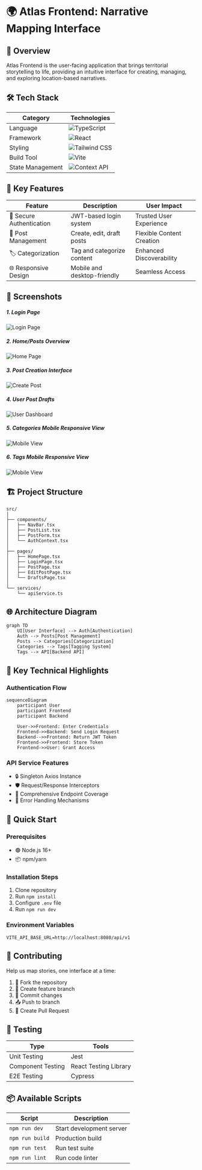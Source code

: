 # 🌍 Atlas Frontend: Narrative Mapping Interface

## 🚀 Overview

Atlas Frontend is the user-facing application that brings territorial storytelling to life, providing an intuitive interface for creating, managing, and exploring location-based narratives.

## 🛠 Tech Stack

| Category | Technologies |
|----------|--------------|
| Language | ![TypeScript](https://img.shields.io/badge/TypeScript-4.9-blue) |
| Framework | ![React](https://img.shields.io/badge/React-18-cyan) |
| Styling | ![Tailwind CSS](https://img.shields.io/badge/Tailwind-3-blueviolet) |
| Build Tool | ![Vite](https://img.shields.io/badge/Vite-Latest-yellow) |
| State Management | ![Context API](https://img.shields.io/badge/Context%20API-React-lightgreen) |

## 🌈 Key Features

| Feature | Description | User Impact |
|---------|-------------|-------------|
| 🔐 Secure Authentication | JWT-based login system | Trusted User Experience |
| 📝 Post Management | Create, edit, draft posts | Flexible Content Creation |
| 🏷️ Categorization | Tag and categorize content | Enhanced Discoverability |
| 🌐 Responsive Design | Mobile and desktop-friendly | Seamless Access |

## 📸 Screenshots

##### 1. Login Page
![Login Page](screenshots/login-page.png)

##### 2. Home/Posts Overview
![Home Page](screenshots/home-overview.png)

##### 3. Post Creation Interface
![Create Post](screenshots/post-creation.png)

##### 4. User Post Drafts
![User Dashboard](screenshots/user-drafts.png)

##### 5. Categories Mobile Responsive View
![Mobile View](screenshots/categories-mobile.png)

##### 6. Tags Mobile Responsive View
![Mobile View](screenshots/tags-mobile.png)

## 🏗️ Project Structure

```
src/
│
├── components/
│   ├── NavBar.tsx
│   ├── PostList.tsx
│   ├── PostForm.tsx
│   └── AuthContext.tsx
│
├── pages/
│   ├── HomePage.tsx
│   ├── LoginPage.tsx
│   ├── PostPage.tsx
│   ├── EditPostPage.tsx
│   └── DraftsPage.tsx
│
└── services/
    └── apiService.ts
```

## 🌐 Architecture Diagram

```mermaid
graph TD
    UI[User Interface] --> Auth[Authentication]
    Auth --> Posts[Post Management]
    Posts --> Categories[Categorization]
    Categories --> Tags[Tagging System]
    Tags --> API[Backend API]
```

## 🚀 Key Technical Highlights

### Authentication Flow
```mermaid
sequenceDiagram
    participant User
    participant Frontend
    participant Backend

    User->>Frontend: Enter Credentials
    Frontend->>Backend: Send Login Request
    Backend-->>Frontend: Return JWT Token
    Frontend->>Frontend: Store Token
    Frontend->>User: Grant Access
```

### API Service Features
- 🔒 Singleton Axios Instance
- 🛡️ Request/Response Interceptors
- 🧩 Comprehensive Endpoint Coverage
- 🚦 Error Handling Mechanisms

## 🚀 Quick Start

### Prerequisites
- 🟢 Node.js 16+
- 📦 npm/yarn

### Installation Steps
1. Clone repository
2. Run `npm install`
3. Configure `.env` file
4. Run `npm run dev`

### Environment Variables
```
VITE_API_BASE_URL=http://localhost:8080/api/v1
```

## 🤝 Contributing

Help us map stories, one interface at a time:
1. 🍴 Fork the repository
2. 🌿 Create feature branch
3. 💾 Commit changes
4. 📤 Push to branch
5. 🔀 Create Pull Request

## 🧪 Testing

| Type | Tools |
|------|-------|
| Unit Testing | Jest |
| Component Testing | React Testing Library |
| E2E Testing | Cypress |

## 📦 Available Scripts

| Script | Description |
|--------|-------------|
| `npm run dev` | Start development server |
| `npm run build` | Production build |
| `npm run test` | Run test suite |
| `npm run lint` | Run code linter |
